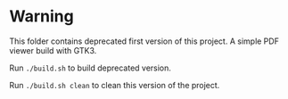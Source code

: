 # Warning

This folder contains deprecated first version of this project. A simple PDF viewer build with GTK3.

Run `./build.sh` to build deprecated version.

Run `./build.sh clean` to clean this version of the project.
